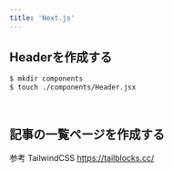 ```yaml
---
title: 'Next.js'
---
```


## Headerを作成する
```sh
$ mkdir components
$ touch ./components/Header.jsx
```
```jsx:./pages/index.jsx
```
```jsx:./components/Header.jsx
```

## 記事の一覧ページを作成する

参考
TailwindCSS
https://tailblocks.cc/